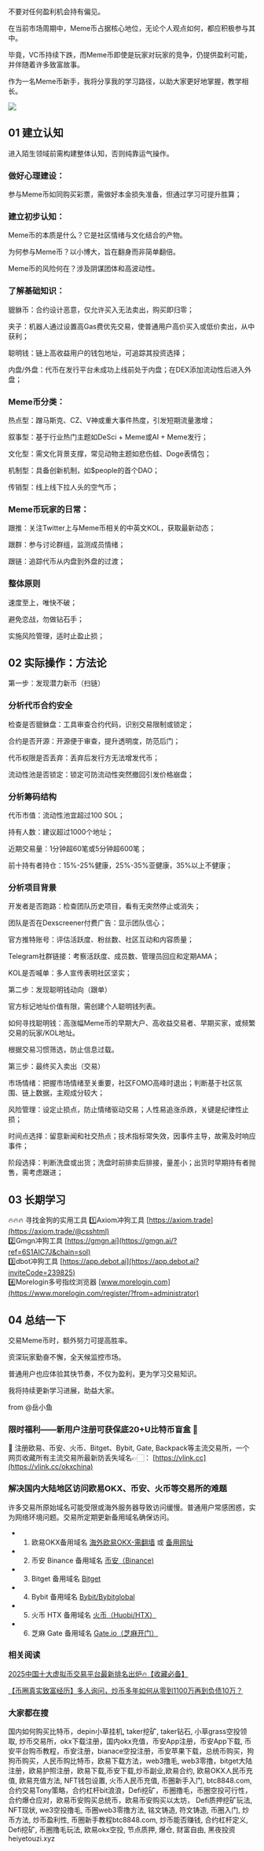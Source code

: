 不要对任何盈利机会持有偏见。

在当前市场周期中，Meme币占据核心地位，无论个人观点如何，都应积极参与其中。

毕竟，VC币持续下跌，而Meme币即使是玩家对玩家的竞争，仍提供盈利可能，并伴随着许多致富故事。

作为一名Meme币新手，我将分享我的学习路径，以助大家更好地掌握，教学相长。

[![](https://307e939.webp.li/20250520132619721.png)](https://btc8848.com/top-10-exchanges)

## 01 建立认知

进入陌生领域前需构建整体认知，否则纯靠运气操作。

### 做好心理建设：

参与Meme币如同购买彩票，需做好本金损失准备，但通过学习可提升胜算；

### 建立初步认知：

Meme币的本质是什么？它是社区情绪与文化结合的产物。

为何参与Meme币？以小博大，旨在翻身而非简单翻倍。

Meme币的风险何在？涉及阴谋团体和高波动性。

### 了解基础知识：

貔貅币：合约设计恶意，仅允许买入无法卖出，购买即归零；

夹子：机器人通过设置高Gas费优先交易，使普通用户高价买入或低价卖出，从中获利；

聪明钱：链上高收益用户的钱包地址，可追踪其投资选择；

内盘/外盘：代币在发行平台未成功上线前处于内盘；在DEX添加流动性后进入外盘；

### Meme币分类：

热点型：蹭马斯克、CZ、V神或重大事件热度，引发短期流量激增；

叙事型：基于行业热门主题如DeSci + Meme或AI + Meme发行；

文化型：需文化背景支撑，常见动物主题如悲伤蛙、Doge表情包；

机制型：具备创新机制，如$people的首个DAO；

传销型：线上线下拉人头的空气币；

### Meme币玩家的日常：

跟推：关注Twitter上与Meme币相关的中英文KOL，获取最新动态；

跟群：参与讨论群组，监测成员情绪；

跟链：追踪代币从内盘到外盘的过渡；

### 整体原则

速度至上，唯快不破；

避免恋战，勿做钻石手；

实施风险管理，适时止盈止损；

## 02 实际操作：方法论

第一步：发现潜力新币（扫链）

### 分析代币合约安全

检查是否貔貅盘：工具审查合约代码，识别交易限制或锁定；

合约是否开源：开源便于审查，提升透明度，防范后门；

代币权限是否丢弃：丢弃后发行方无法增发代币；

流动性池是否锁定：锁定可防流动性突然撤回引发价格崩盘；

### 分析筹码结构

代币市值：流动性池宜超过100 SOL；

持有人数：建议超过1000个地址；

近期交易量：1分钟超60笔或5分钟超600笔；

前十持有者持仓：15%-25%健康，25%-35%亚健康，35%以上不健康；

### 分析项目背景

开发者是否跑路：检查团队历史项目，看有无突然停止或消失；

团队是否在Dexscreener付费广告：显示团队信心；

官方推特账号：评估活跃度、粉丝数、社区互动和内容质量；

Telegram社群链接：考察活跃度、成员数、管理员回应和定期AMA；

KOL是否喊单：多人宣传表明社区坚实；

第二步：发现聪明钱动向（跟单）

官方标记地址价值有限，需创建个人聪明钱列表。

如何寻找聪明钱：高涨幅Meme币的早期大户、高收益交易者、早期买家，或频繁交易的玩家/KOL地址。

根据交易习惯筛选，防止信息过载。

第三步：最终买入卖出（交易）

市场情绪：把握市场情绪至关重要，社区FOMO高峰时退出；判断基于社区氛围、链上数据，主观成分较大；

风险管理：设定止损点，防止情绪驱动交易；人性易追涨杀跌，关键是纪律性止损；

时间点选择：留意新闻和社交热点；技术指标常失效，因事件主导，故需及时响应事件；

阶段选择：判断洗盘或出货；洗盘时前排卖后排接，量差小；出货时早期持有者抛售，需考虑跟进；

## 03 长期学习
🔥🔥🔥 寻找金狗的实用工具
1️⃣Axiom冲狗工具 [https://axiom.trade](https://axiom.trade/@csshtml)  
2️⃣Gmgn冲狗工具 [https://gmgn.ai](https://gmgn.ai/?ref=6S1AIC7J&chain=sol)  
3️⃣dbot冲狗工具 [https://app.debot.ai](https://app.debot.ai?inviteCode=239825)  
4️⃣Morelogin多号指纹浏览器 [www.morelogin.com](https://www.morelogin.com/register/?from=administrator)  

## 04 总结一下

交易Meme币时，额外努力可提高胜率。

资深玩家勤奋不懈，全天候监控市场。

普通用户也应体验其快节奏，不仅为盈利，更为学习交易知识。

我将持续更新学习进展，助益大家。

from @岳小鱼

### 限时福利——新用户注册可获保底20+U比特币盲盒 🎁
🎁 注册欧易、币安、火币、Bitget、Bybit, Gate, Backpack等主流交易所，一个网页收藏所有主流交易所最新防丢失域名👉🏻： [https://vlink.cc](https://vlink.cc/okxchina)


### 解决国内大陆地区访问欧易OKX、币安、火币等交易所的难题
许多交易所原始域名可能受限或海外服务器导致访问缓慢。普通用户常感困惑，实为网络环境问题。交易所定期更新备用域名确保访问。

- 1. 欧易OKX备用域名 [海外欧易OKX-需翻墙](https://www.okx.com/join/74873351) 或 [备用网址](https://www.oucnyi.net/zh-hans/join/74873351) 
- 2. 币安 Binance 备用域名 [币安（Binance)](https://accounts.binance.com/zh-CN/register?ref=36457687)
- 3. Bitget 备用域名 [Bitget](https://www.bitget.com/zh-CN/referral/register?from=referral&clacCode=VRNEYUTR)
- 4. Bybit 备用域名 [Bybit/Bybitglobal](https://www.bybitglobal.com/zh-MY/invite/?ref=VMKORMM)
- 5. 火币 HTX 备用域名 [火币（Huobi/HTX）](https://www.htx.com/invite/zh-cn/1f?invite_code=whf45223)
- 6. 芝麻 Gate 备用域名 [Gate.io（芝麻开门）](https://www.gate.io/zh/signup?ref_type=103&ref=A1ERAQ)

### 相关阅读
[2025中国十大虚拟币交易平台最新排名出炉🔥【收藏必备】](https://btc8848.com/top-10-exchanges/)

[【币圈真实致富经历】多人询问，炒币多年如何从零到1100万再到负债10万？](https://heiyetouzi.xyz/biquanstory001/)


###  大家都在搜
国内如何购买比特币，depin小草挂机, taker挖矿, taker钻石, 小草grass空投领取, 炒币交易所，okx下载注册，国内okx充值，币安App注册，币安App下载, 币安平台购币教程，币安注册，bianace空投注册，币安苹果下载，总统币购买，狗狗币购买，人民币购比特币，欧易下载方法，web3撸毛, web3零撸，bitget大陆注册，欧易护照注册，欧易下载,币安下载,炒币副业,欧易合约, 欧易OKX人民币充值, 欧易充值方法, NFT钱包设置, 火币人民币充值, 币圈新手入门, btc8848.com, 合约交易Tony策略，合约杠杆bit浪浪，Defi挖矿，币圈撸毛，币圈空投可行性，合约爆仓应对，欧易币安购买总统币，欧易币安购买以太坊， Defi质押挖矿玩法, NFT现状, we3空投撸毛, 币圈web3零撸方法, 铭文铸造, 符文铸造, 币圈入门, 炒币方法, 炒币盈利性, 币圈新手教程btc8848.com, 炒币能否赚钱, 合约杠杆定义, Defi挖矿, 币圈撸毛玩法, 欧易okx空投, 节点质押, 爆仓, 财富自由, 黑夜投资heiyetouzi.xyz